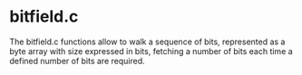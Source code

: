 bitfield.c
=============

The bitfield.c functions allow to walk a sequence of bits, represented as a byte array with size expressed in bits, fetching a number of bits each time a defined number of bits are required.


